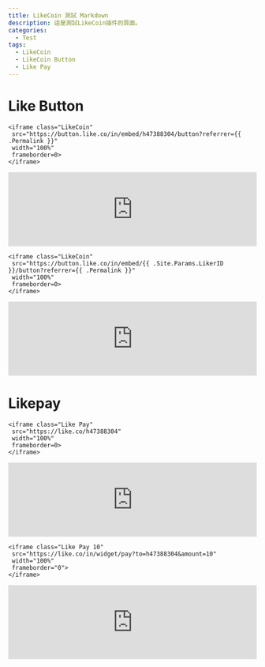 ```yaml
---
title: LikeCoin 測試 Markdown
description: 這是測試LikeCoin插件的頁面。
categories:
  - Test
tags:
  - LikeCoin
  - LikeCoin Button
  - Like Pay
---
```

# Like Button
```
<iframe class="LikeCoin"
 src="https://button.like.co/in/embed/h47388304/button?referrer={{ .Permalink }}"
 width="100%"
 frameborder=0>
</iframe>
```

<iframe class="LikeCoin"
 src="https://button.like.co/in/embed/h47388304/button?referrer={{ .Permalink }}"
 width="100%"
 frameborder=0>
</iframe>

```
<iframe class="LikeCoin"
 src="https://button.like.co/in/embed/{{ .Site.Params.LikerID }}/button?referrer={{ .Permalink }}"
 width="100%"
 frameborder=0>
</iframe>
```

<iframe class="LikeCoin"
 src="https://button.like.co/in/embed/{{ .Site.Params.LikerID }}/button?referrer={{ .Permalink }}"
 width="100%"
 frameborder=0>
</iframe>

# Likepay
```
<iframe class="Like Pay"
 src="https://like.co/h47388304"
 width="100%"
 frameborder=0>
</iframe>
```

<iframe class="Like Pay"
 src="https://like.co/h47388304"
 width="100%"
 frameborder=0>
</iframe>

```
<iframe class="Like Pay 10"
 src="https://like.co/in/widget/pay?to=h47388304&amount=10"
 width="100%"
 frameborder="0">
</iframe>
```

<iframe class="Like Pay 10"
 src="https://like.co/in/widget/pay?to=h47388304&amount=10"
 width="100%"
 frameborder="0">
</iframe>

